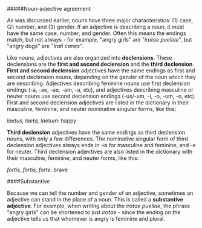 #####Noun-adjective agreement

As was discussed earlier, nouns have three major characteristics: (1) case, (2) number, and (3) gender.  If an adjective is describing a noun, it must have the same case, number, and gender.  Often this means the endings match, but not always - for example, "angry girls" are "*iratae puellae*", but "angry dogs" are "*irati canes*".

Like nouns, adjectives are also organized into **declensions**.  These declensions are the **first and second declension** and the **third declension**.  **First and second declension** adjectives have the same endings as first and second declension nouns, depending on the gender of the noun which they are describing.  Adjectives describing feminine nouns use first declension endings (-a, -ae, -ae, -am, -a, etc), and adjectives describing masculine or neuter nouns use second declension endings (-us/-um, -i, -o, -um, -o, etc).  First and second declension adjectives are listed in the dictionary in their masculine, feminine, and neuter nominative singular forms, like this:

*laetus, laeta, laetum*:  happy

**Third declension** adjectives have the same endings as third declension nouns, with only a few differences.  The nominative singular form of third declension adjectives always ends in -is for masculine and feminine, and -e for neuter.  Third declension adjectives are also listed in the dictionary with their masculine, feminine, and neuter forms, like this:

*fortis, fortis, forte*:  brave

####Substantive

Because we can tell the number and gender of an adjective, sometimes an adjective can stand in the place of a noun.  This is called a **substantive adjective**.  For example, when writing about the *iratae puellae*, the phrase "angry girls" can be shortened to just *iratae* - since the ending on the adjective tells us that whomever is angry is feminine and plural.  



